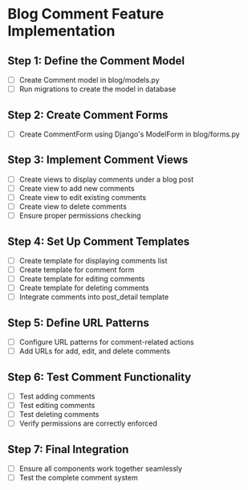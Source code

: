 # Blog Comment Feature Implementation

## Step 1: Define the Comment Model
- [ ] Create Comment model in blog/models.py
- [ ] Run migrations to create the model in database

## Step 2: Create Comment Forms
- [ ] Create CommentForm using Django's ModelForm in blog/forms.py

## Step 3: Implement Comment Views
- [ ] Create views to display comments under a blog post
- [ ] Create view to add new comments
- [ ] Create view to edit existing comments
- [ ] Create view to delete comments
- [ ] Ensure proper permissions checking

## Step 4: Set Up Comment Templates
- [ ] Create template for displaying comments list
- [ ] Create template for comment form
- [ ] Create template for editing comments
- [ ] Create template for deleting comments
- [ ] Integrate comments into post_detail template

## Step 5: Define URL Patterns
- [ ] Configure URL patterns for comment-related actions
- [ ] Add URLs for add, edit, and delete comments

## Step 6: Test Comment Functionality
- [ ] Test adding comments
- [ ] Test editing comments
- [ ] Test deleting comments
- [ ] Verify permissions are correctly enforced

## Step 7: Final Integration
- [ ] Ensure all components work together seamlessly
- [ ] Test the complete comment system

